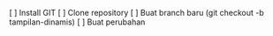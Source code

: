 [ ] Install GIT
[ ] Clone repository
[ ] Buat branch baru (git checkout -b tampilan-dinamis)
[ ] Buat perubahan
